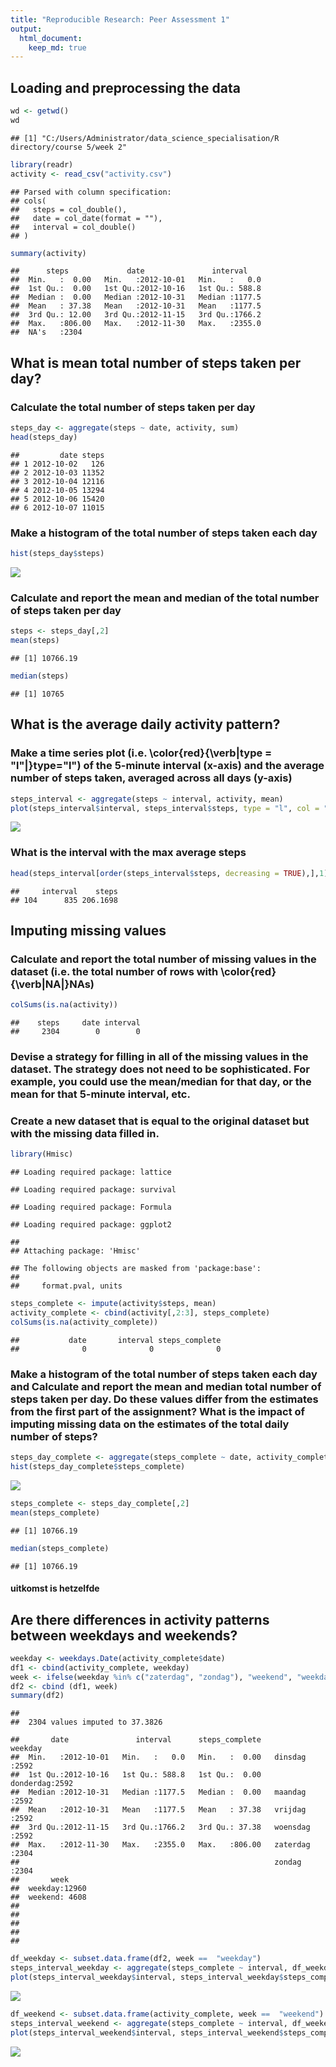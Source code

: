 ```yaml
---
title: "Reproducible Research: Peer Assessment 1"
output: 
  html_document:
    keep_md: true
---
```



## Loading and preprocessing the data

```r
wd <- getwd()
wd
```

```
## [1] "C:/Users/Administrator/data_science_specialisation/R directory/course 5/week 2"
```

```r
library(readr)
activity <- read_csv("activity.csv")
```

```
## Parsed with column specification:
## cols(
##   steps = col_double(),
##   date = col_date(format = ""),
##   interval = col_double()
## )
```

```r
summary(activity)
```

```
##      steps             date               interval     
##  Min.   :  0.00   Min.   :2012-10-01   Min.   :   0.0  
##  1st Qu.:  0.00   1st Qu.:2012-10-16   1st Qu.: 588.8  
##  Median :  0.00   Median :2012-10-31   Median :1177.5  
##  Mean   : 37.38   Mean   :2012-10-31   Mean   :1177.5  
##  3rd Qu.: 12.00   3rd Qu.:2012-11-15   3rd Qu.:1766.2  
##  Max.   :806.00   Max.   :2012-11-30   Max.   :2355.0  
##  NA's   :2304
```

## What is mean total number of steps taken per day?
### Calculate the total number of steps taken per day

```r
steps_day <- aggregate(steps ~ date, activity, sum)
head(steps_day)
```

```
##         date steps
## 1 2012-10-02   126
## 2 2012-10-03 11352
## 3 2012-10-04 12116
## 4 2012-10-05 13294
## 5 2012-10-06 15420
## 6 2012-10-07 11015
```
### Make a histogram of the total number of steps taken each day

```r
hist(steps_day$steps)
```

![](PA1_template_af_files/figure-html/unnamed-chunk-3-1.png)<!-- -->


### Calculate and report the mean and median of the total number of steps taken per day

```r
steps <- steps_day[,2]
mean(steps)
```

```
## [1] 10766.19
```

```r
median(steps)
```

```
## [1] 10765
```

## What is the average daily activity pattern?
### Make a time series plot (i.e. \color{red}{\verb|type = "l"|}type="l") of the 5-minute interval (x-axis) and the average number of steps taken, averaged across all days (y-axis)

```r
steps_interval <- aggregate(steps ~ interval, activity, mean)
plot(steps_interval$interval, steps_interval$steps, type = "l", col = "red")
```

![](PA1_template_af_files/figure-html/unnamed-chunk-5-1.png)<!-- -->
### What is the interval with the max average steps

```r
head(steps_interval[order(steps_interval$steps, decreasing = TRUE),],1)
```

```
##     interval    steps
## 104      835 206.1698
```


## Imputing missing values
### Calculate and report the total number of missing values in the dataset (i.e. the total number of rows with \color{red}{\verb|NA|}NAs)

```r
colSums(is.na(activity))
```

```
##    steps     date interval 
##     2304        0        0
```


### Devise a strategy for filling in all of the missing values in the dataset. The strategy does not need to be sophisticated. For example, you could use the mean/median for that day, or the mean for that 5-minute interval, etc.
### Create a new dataset that is equal to the original dataset but with the missing data filled in.

```r
library(Hmisc)
```

```
## Loading required package: lattice
```

```
## Loading required package: survival
```

```
## Loading required package: Formula
```

```
## Loading required package: ggplot2
```

```
## 
## Attaching package: 'Hmisc'
```

```
## The following objects are masked from 'package:base':
## 
##     format.pval, units
```

```r
steps_complete <- impute(activity$steps, mean)
activity_complete <- cbind(activity[,2:3], steps_complete)
colSums(is.na(activity_complete))
```

```
##           date       interval steps_complete 
##              0              0              0
```


### Make a histogram of the total number of steps taken each day and Calculate and report the mean and median total number of steps taken per day. Do these values differ from the estimates from the first part of the assignment? What is the impact of imputing missing data on the estimates of the total daily number of steps?

```r
steps_day_complete <- aggregate(steps_complete ~ date, activity_complete, sum)
hist(steps_day_complete$steps_complete)
```

![](PA1_template_af_files/figure-html/unnamed-chunk-9-1.png)<!-- -->

```r
steps_complete <- steps_day_complete[,2]
mean(steps_complete)
```

```
## [1] 10766.19
```

```r
median(steps_complete)
```

```
## [1] 10766.19
```

#### uitkomst is hetzelfde

## Are there differences in activity patterns between weekdays and weekends?

```r
weekday <- weekdays.Date(activity_complete$date)
df1 <- cbind(activity_complete, weekday)
week <- ifelse(weekday %in% c("zaterdag", "zondag"), "weekend", "weekday")
df2 <- cbind (df1, week)
summary(df2)
```

```
## 
##  2304 values imputed to 37.3826
```

```
##       date               interval      steps_complete        weekday    
##  Min.   :2012-10-01   Min.   :   0.0   Min.   :  0.00   dinsdag  :2592  
##  1st Qu.:2012-10-16   1st Qu.: 588.8   1st Qu.:  0.00   donderdag:2592  
##  Median :2012-10-31   Median :1177.5   Median :  0.00   maandag  :2592  
##  Mean   :2012-10-31   Mean   :1177.5   Mean   : 37.38   vrijdag  :2592  
##  3rd Qu.:2012-11-15   3rd Qu.:1766.2   3rd Qu.: 37.38   woensdag :2592  
##  Max.   :2012-11-30   Max.   :2355.0   Max.   :806.00   zaterdag :2304  
##                                                         zondag   :2304  
##       week      
##  weekday:12960  
##  weekend: 4608  
##                 
##                 
##                 
##                 
## 
```

```r
df_weekday <- subset.data.frame(df2, week ==  "weekday")
steps_interval_weekday <- aggregate(steps_complete ~ interval, df_weekday, mean)
plot(steps_interval_weekday$interval, steps_interval_weekday$steps_complete, type = "l", col = "red", main = "activity weekday")
```

![](PA1_template_af_files/figure-html/unnamed-chunk-10-1.png)<!-- -->

```r
df_weekend <- subset.data.frame(activity_complete, week ==  "weekend")
steps_interval_weekend <- aggregate(steps_complete ~ interval, df_weekend, mean)
plot(steps_interval_weekend$interval, steps_interval_weekend$steps_complete, type = "l", col = "red", main = "activity weekend")
```

![](PA1_template_af_files/figure-html/unnamed-chunk-10-2.png)<!-- -->

